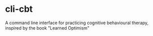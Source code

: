 # cli-cbt
A command line interface for practicing cognitive behavioural therapy, inspired by the book "Learned Optimism"
